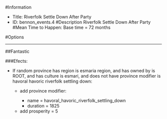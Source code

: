#Information
 - Title: Riverfolk Settle Down After Party
 - ID: bennon_events.4
#Description
Riverfolk Settle Down After Party
#Mean Time to Happen:
Base time = 72 months

#Options

___
##Fantastic

###Efects:<ul><li>If random province has region is esmaria region, and  has owned by is ROOT, and  has culture is esmari, and does not have province modifier is havoral havoric riverfolk settling down:</li><ul><li>add province modifier:</li><ul><li>name = havoral_havoric_riverfolk_settling_down</li><li>duration = 1825</li></ul><li>add prosperity = 5</li></ul></ul>
